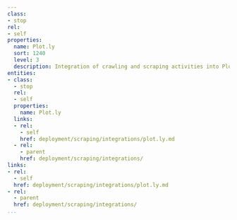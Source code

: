 ```yaml
---
class:
- stop
rel:
- self
properties:
  name: Plot.ly
  sort: 1240
  level: 3
  description: Integration of crawling and scraping activities into Plot.ly.
entities:
- class:
  - stop
  rel:
  - self
  properties:
    name: Plot.ly
  links:
  - rel:
    - self
    href: deployment/scraping/integrations/plot.ly.md
  - rel:
    - parent
    href: deployment/scraping/integrations/
links:
- rel:
  - self
  href: deployment/scraping/integrations/plot.ly.md
- rel:
  - parent
  href: deployment/scraping/integrations/
...
```

